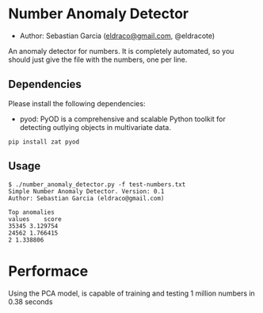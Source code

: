 # Number Anomaly Detector

- Author: Sebastian Garcia (eldraco@gmail.com, @eldracote)

An anomaly detector for numbers. It is completely automated, so you should just give the file with the numbers, one per line.

## Dependencies

Please install the following dependencies:
- pyod: PyOD is a comprehensive and scalable Python toolkit for detecting outlying objects in multivariate data. 

```
pip install zat pyod
```

## Usage
```
$ ./number_anomaly_detector.py -f test-numbers.txt
Simple Number Anomaly Detector. Version: 0.1
Author: Sebastian Garcia (eldraco@gmail.com)

Top anomalies
values    score
35345 3.129754
24562 1.766415
2 1.338806
```

# Performace
Using the PCA model, is capable of training and testing 1 million numbers in 0.38 seconds
